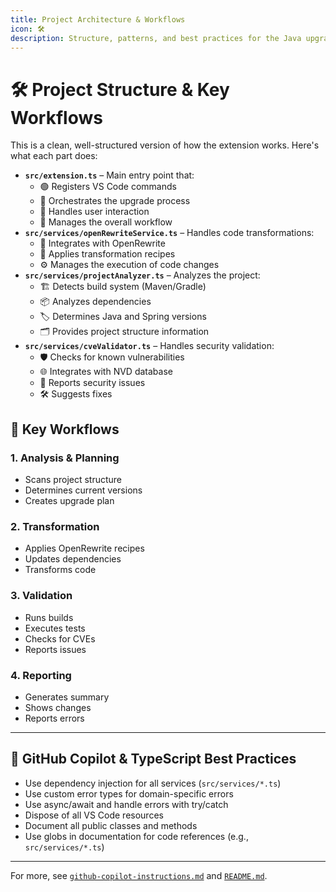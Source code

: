 ```yaml
---
title: Project Architecture & Workflows
icon: 🛠️
description: Structure, patterns, and best practices for the Java upgrade VS Code extension.
---
```


# 🛠️ Project Structure & Key Workflows

This is a clean, well-structured version of how the extension works. Here's what each part does:

- **`src/extension.ts`** – Main entry point that:
  - 🟢 Registers VS Code commands
  - 🔄 Orchestrates the upgrade process
  - 👤 Handles user interaction
  - 🧩 Manages the overall workflow
- **`src/services/openRewriteService.ts`** – Handles code transformations:
  - 🧬 Integrates with OpenRewrite
  - 📝 Applies transformation recipes
  - ⚙️ Manages the execution of code changes
- **`src/services/projectAnalyzer.ts`** – Analyzes the project:
  - 🏗️ Detects build system (Maven/Gradle)
  - 📦 Analyzes dependencies
  - 🏷️ Determines Java and Spring versions
  - 🗂️ Provides project structure information
- **`src/services/cveValidator.ts`** – Handles security validation:
  - 🛡️ Checks for known vulnerabilities
  - 🌐 Integrates with NVD database
  - 🚨 Reports security issues
  - 🛠️ Suggests fixes

## 🔄 Key Workflows

### 1. Analysis & Planning
- Scans project structure
- Determines current versions
- Creates upgrade plan

### 2. Transformation
- Applies OpenRewrite recipes
- Updates dependencies
- Transforms code

### 3. Validation
- Runs builds
- Executes tests
- Checks for CVEs
- Reports issues

### 4. Reporting
- Generates summary
- Shows changes
- Reports errors

---

## 🤖 GitHub Copilot & TypeScript Best Practices
- Use dependency injection for all services (`src/services/*.ts`)
- Use custom error types for domain-specific errors
- Use async/await and handle errors with try/catch
- Dispose of all VS Code resources
- Document all public classes and methods
- Use globs in documentation for code references (e.g., `src/services/*.ts`)

---

For more, see [`github-copilot-instructions.md`](./github-copilot-instructions.md) and [`README.md`](./README.md).